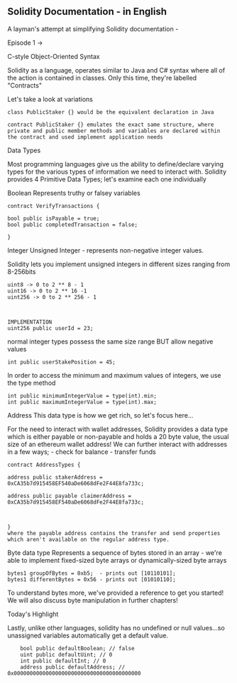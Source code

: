 ## Solidity Documentation - in English

A layman's attempt at simplifying Solidity documentation -  



Episode 1 -> 


C-style Object-Oriented Syntax

Solidity as a language, operates similar to Java and C# syntax where all of the action is contained in classes. Only this time, they're labelled "Contracts"

Let's take a look at variations
```
class PublicStaker {} would be the equivalent declaration in Java

contract PublicStaker {} emulates the exact same structure, where private and public member methods and variables are declared within the contract and used implement application needs
```

Data Types

Most programming languages give us the ability to define/declare varying types for the various types of information we need to interact with. 
Solidity provides 4 Primitive Data Types; let's examine each one individually

Boolean 
Represents truthy or falsey variables
```
contract VerifyTransactions {

bool public isPayable = true;
bool public completedTransaction = false;

}
```

Integer
Unsigned Integer -  represents non-negative integer values. 


Solidity lets you implement unsigned integers in different sizes ranging from 8-256bits
```
uint8 -> 0 to 2 ** 8 - 1
uint16 -> 0 to 2 ** 16 -1
uint256 -> 0 to 2 ** 256 - 1



IMPLEMENTATION
uint256 public userId = 23;
```
normal integer types possess the same size range BUT allow negative values
```
int public userStakePosition = 45;
```
In order to access the minimum and maximum values of integers, we use the type method
```
int public minimumIntegerValue = type(int).min;
int public maximumIntegerValue = type(int).max;
```


Address
This data type is how we get rich, so let's focus here...


For the need to interact with wallet addresses, Solidity provides a data type which is either payable or non-payable and holds a 20 byte value, the usual size of an ethereum wallet address!
We can further interact with addresses in a few ways; 
		- check for balance 
		- transfer funds
```
contract AddressTypes {

address public stakerAddress = 0xCA35b7d915458EF540aDe6068dFe2F44E8fa733c;

address public payable claimerAddress = 0xCA35b7d915458EF540aDe6068dFe2F44E8fa733c;



}
where the payable address contains the transfer and send properties which aren't available on the regular address type.
```

Byte data type
Represents a sequence of bytes stored in an array - we're able to implement fixed-sized byte arrays or dynamically-sized byte arrays
```
bytes1 groupOfBytes = 0xb5;  - prints out [10110101];
bytes1 differentBytes = 0x56 - prints out [01010110];
```
To understand bytes more, we've provided a reference to get you started! We will also discuss byte manipulation in further chapters!



Today's Highlight

Lastly, unlike other languages, solidity has no undefined or null values...so unassigned variables automatically get a default value.
```
    bool public defaultBoolean; // false 
    uint public defaultUint; // 0 
    int public defaultInt; // 0 
    address public defaultAddress; // 0x0000000000000000000000000000000000000000
```




